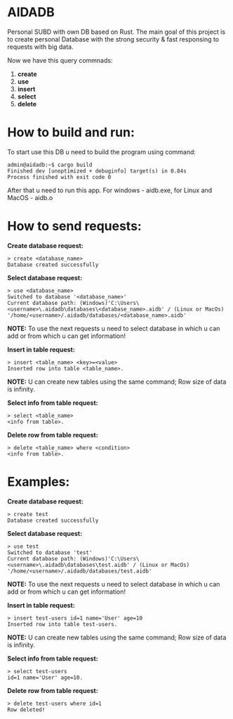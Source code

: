 # AIDADB
Personal SUBD with own DB based on Rust.
The main goal of this project is to create personal Database with the strong security & fast responsing to requests with big data.

Now we have this query commnads:
<ol>
  <li><b>create</b></li>
  <li><b>use</b></li>
  <li><b>insert</b></li>
  <li><b>select</b></li>
  <li><b>delete</b></li>
</ol>


# How to build and run:

To start use this DB u need to build the program using command:
```console
admin@aidadb:~$ cargo build
Finished dev [unoptimized + debuginfo] target(s) in 0.84s
Process finished with exit code 0
```
After that u need to run this app. For windows - aidb.exe, for Linux and MacOS - aidb.o


# How to send requests:

<b>Create database request:</b>
```console
> create <database_name>
Database created successfully
```

<b>Select database request:</b>
```console
> use <database_name>
Switched to database '<database_name>'
Current database path: (Windows)'C:\Users\<username>\.aidadb\databases\<database_name>.aidb' / (Linux or MacOs) '/home/<username>/.aidadb/databases/<database_name>.aidb'
```

<b>NOTE:</b> To use the next requests u need to select database in which u can add or from which u can get information!

<b>Insert in table request:</b>
```console
> insert <table_name> <key>=<value>
Inserted row into table <table_name>.
```
<b>NOTE:</b> U can create new tables using the same command; Row size of data is infinity.


<b>Select info from table request:</b>
```console
> select <table_name>
<info from table>.
```

<b>Delete row from table request:</b>
```console
> delete <table_name> where <condition>
<info from table>.
```

# Examples:

<b>Create database request:</b>
```console
> create test
Database created successfully
```

<b>Select database request:</b>
```console
> use test
Switched to database 'test'
Current database path: (Windows)'C:\Users\<username>\.aidadb\databases\test.aidb' / (Linux or MacOs) '/home/<username>/.aidadb/databases/test.aidb'
```

<b>NOTE:</b> To use the next requests u need to select database in which u can add or from which u can get information!

<b>Insert in table request:</b>
```console
> insert test-users id=1 name='User' age=10
Inserted row into table test-users.
```
<b>NOTE:</b> U can create new tables using the same command; Row size of data is infinity.


<b>Select info from table request:</b>
```console
> select test-users
id=1 name='User' age=10.
```

<b>Delete row from table request:</b>
```console
> delete test-users where id=1
Row deleted!
```

